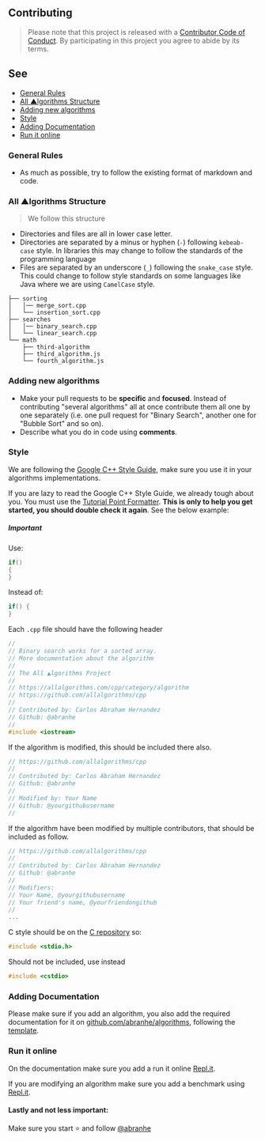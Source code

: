 ## Contributing

> Please note that this project is released with a [Contributor Code of Conduct](code-of-conduct.md). By participating in this project you agree to abide by its terms.

##  See

- [General Rules](#general-rules)
- [All ▲lgorithms Structure](#all-▲lgorithms-structure)
- [Adding new algorithms](adding-new-algorithms)
- [Style](#style)
- [Adding Documentation](#adding-documentation)
- [Run it online](#run-it-online)

### General Rules

- As much as possible, try to follow the existing format of markdown and code.

### All ▲lgorithms Structure

> We follow this structure

- Directories and files are all in lower case letter.
- Directories are separated by a minus or hyphen (`-`) following `kebeab-case` style. In libraries this may change to follow the standards of the programming language
- Files are separated by an underscore (`_`) following the `snake_case` style. This could change to follow style standards on some languages like Java where we are using `CamelCase` style.

```
├── sorting
│   │── merge_sort.cpp
│   └── insertion_sort.cpp
├── searches
│   │── binary_search.cpp
│   └── linear_search.cpp
└── math
    ├── third-algorithm
    ├── third_algorithm.js
    └── fourth_algorithm.js
```

### Adding new algorithms

- Make your pull requests to be **specific** and **focused**. Instead of contributing "several algorithms" all at once contribute them all one by one separately (i.e. one pull request for "Binary Search", another one
for "Bubble Sort" and so on).
- Describe what you do in code using **comments**.

### Style

We are following the [Google C++ Style Guide](https://google.github.io/styleguide/cppguide.html), make sure you use it in your algorithms implementations.

If you are lazy to read the Google C++ Style Guide, we already tough about you. You must use the [Tutorial Point Formatter](https://www.tutorialspoint.com/online_c_formatter.htm). **This is only to help you get started, you should double check it again**. See the below example:

##### Important

Use:

```c++
if()
{
}
```

Instead of:

```c++
if() {
}
```

Each `.cpp` file should have the following header

```cpp
//
// Binary search works for a sorted array.
// More documentation about the algorithm
//
// The All ▲lgorithms Project
//
// https://allalgorithms.com/cpp/category/algorithm
// https://github.com/allalgorithms/cpp
//
// Contributed by: Carlos Abraham Hernandez
// Github: @abranhe
//
#include <iostream>
```

If the algorithm is modified, this should be included there also.

```cpp
// https://github.com/allalgorithms/cpp
//
// Contributed by: Carlos Abraham Hernandez
// Github: @abranhe
//
// Modified by: Your Name
// Github: @yourgithubusername
//
```

If the algorithm have been modified by multiple contributors, that should be included as follow.

```cpp
// https://github.com/allalgorithms/cpp
//
// Contributed by: Carlos Abraham Hernandez
// Github: @abranhe
//
// Modifiers:
// Your Name, @yourgithubusername
// Your friend's name, @yourfriendongithub
//
...
```

C style should be on the [C repository](https://github.com/allalgorithms/c) so:

```cpp
#include <stdio.h>
```

Should not be included, use instead

```cpp
#include <cstdio>
```

### Adding Documentation

Please make sure if you add an algorithm, you also add the required documentation for it on [github.com/abranhe/algorithms](https://github.com/abranhe/algorithms), following the [template](https://github.com/abranhe/algorithms/blob/master/.github/category-template/algorithm-template/readme.md).


### Run it online

On the documentation make sure you add a run it online [Repl.it](https://repl.it/).

If you are modifying an algorithm make sure you add a benchmark using [Repl.it](https://repl.it/).


#### Lastly and not less important:

Make sure you start ⭐️ and follow [@abranhe](https://git.io/abranhe)
